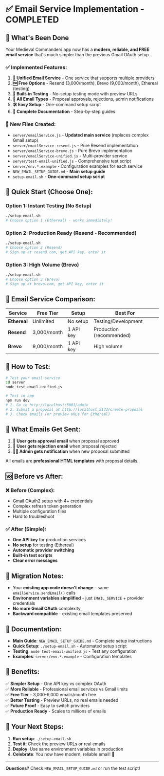 # ✅ Email Service Implementation - COMPLETED

## 🎉 What's Been Done

Your Medieval Commanders app now has a **modern, reliable, and FREE email service** that's much simpler than the previous Gmail OAuth setup.

### ✅ Implemented Features:

1. **🔄 Unified Email Service** - One service that supports multiple providers
2. **🆓 Free Options** - Resend (3,000/month), Brevo (9,000/month), Ethereal (testing)
3. **🧪 Built-in Testing** - No-setup testing mode with preview URLs
4. **📧 All Email Types** - Proposal approvals, rejections, admin notifications
5. **🛠️ Easy Setup** - One-command setup script
6. **📖 Complete Documentation** - Step-by-step guides

### 📁 New Files Created:

- `server/emailService.js` - **Updated main service** (replaces complex Gmail setup)
- `server/emailService-resend.js` - Pure Resend implementation
- `server/emailService-brevo.js` - Pure Brevo implementation  
- `server/emailService-unified.js` - Multi-provider service
- `server/test-email-unified.js` - Comprehensive test script
- `server/env.*.example` - Configuration examples for each service
- `NEW_EMAIL_SETUP_GUIDE.md` - **Main setup guide** 
- `setup-email.sh` - **One-command setup script**

## 🚀 Quick Start (Choose One):

### Option 1: Instant Testing (No Setup)
```bash
./setup-email.sh
# Choose option 1 (Ethereal) - works immediately!
```

### Option 2: Production Ready (Resend - Recommended)
```bash
./setup-email.sh
# Choose option 2 (Resend)
# Sign up at resend.com, get API key, enter it
```

### Option 3: High Volume (Brevo)
```bash
./setup-email.sh  
# Choose option 3 (Brevo)
# Sign up at brevo.com, get API key, enter it
```

## 📧 Email Service Comparison:

| Service | Free Tier | Setup | Best For |
|---------|-----------|-------|----------|
| **Ethereal** | Unlimited | No setup | Testing/Development |
| **Resend** | 3,000/month | 1 API key | Production (recommended) |
| **Brevo** | 9,000/month | 1 API key | High volume |

## 🔧 How to Test:

```bash
# Test your email service
cd server
node test-email-unified.js

# Test in app
npm run dev
# 1. Go to http://localhost:5001/admin
# 2. Submit a proposal at http://localhost:5173/create-proposal
# 3. Check emails (or preview URLs for Ethereal)
```

## 🎯 What Emails Get Sent:

1. **👤 User gets approval email** when proposal approved
2. **👤 User gets rejection email** when proposal rejected  
3. **👨‍💼 Admin gets notification** when new proposal submitted

All emails are **professional HTML templates** with proposal details.

## 🆚 Before vs After:

### ❌ Before (Complex):
- Gmail OAuth2 setup with 4+ credentials
- Complex refresh token generation
- Multiple configuration files
- Hard to troubleshoot

### ✅ After (Simple):
- **One API key** for production services
- **No setup** for testing (Ethereal)
- **Automatic provider switching**
- **Built-in test scripts**
- **Clear error messages**

## 🚨 Migration Notes:

- Your **existing app code doesn't change** - same `emailService.sendEmail()` calls
- **Environment variables simplified** - just `EMAIL_SERVICE` + provider credentials
- **No more Gmail OAuth** complexity
- **Backward compatible** - existing email templates preserved

## 📖 Documentation:

- **Main Guide**: `NEW_EMAIL_SETUP_GUIDE.md` - Complete setup instructions
- **Quick Setup**: `./setup-email.sh` - Automated setup script  
- **Testing**: `node test-email-unified.js` - Test any configuration
- **Examples**: `server/env.*.example` - Configuration templates

## 🎉 Benefits:

✅ **Simpler Setup** - One API key vs complex OAuth  
✅ **More Reliable** - Professional email services vs Gmail limits  
✅ **Free Tier** - 3,000-9,000 emails/month free  
✅ **Better Testing** - Preview URLs, no real emails needed  
✅ **Future Proof** - Easy to switch providers  
✅ **Production Ready** - Scales to millions of emails  

## 🚀 Your Next Steps:

1. **Run setup**: `./setup-email.sh`
2. **Test it**: Check the preview URLs or real emails
3. **Deploy**: Use same environment variables in production  
4. **Celebrate**: You now have modern, reliable email! 🎉

---

**Questions?** Check `NEW_EMAIL_SETUP_GUIDE.md` or run the test script!
